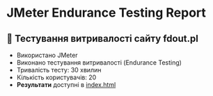 # JMeter Endurance Testing Report
## 📌 Тестування витривалості сайту fdout.pl
- Використано JMeter
- Виконано тестування витривалості (Endurance Testing)
- Тривалість тесту: 30 хвилин
- Кількість користувачів: 20
- **Результати** доступні в [index.html](index.html)
